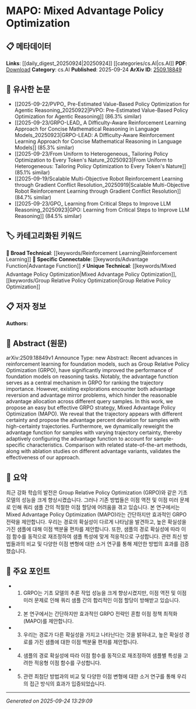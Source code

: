 <!-- KEYWORD_LINKING_METADATA:
{
  "processed_timestamp": "2025-09-24T13:29:09.689763",
  "vocabulary_version": "1.0",
  "selected_keywords": [
    "Mixed Advantage Policy Optimization",
    "Group Relative Policy Optimization",
    "Reinforcement Learning",
    "Advantage Function"
  ],
  "rejected_keywords": [],
  "similarity_scores": {
    "Mixed Advantage Policy Optimization": 0.78,
    "Group Relative Policy Optimization": 0.7,
    "Reinforcement Learning": 0.8,
    "Advantage Function": 0.7
  },
  "extraction_method": "AI_prompt_based",
  "budget_applied": true,
  "candidates_json": {
    "candidates": [
      {
        "surface": "Mixed Advantage Policy Optimization",
        "canonical": "Mixed Advantage Policy Optimization",
        "aliases": [
          "MAPO"
        ],
        "category": "unique_technical",
        "rationale": "Introduces a novel strategy in reinforcement learning that addresses specific problems in advantage allocation.",
        "novelty_score": 0.85,
        "connectivity_score": 0.65,
        "specificity_score": 0.88,
        "link_intent_score": 0.78
      },
      {
        "surface": "Group Relative Policy Optimization",
        "canonical": "Group Relative Policy Optimization",
        "aliases": [
          "GRPO"
        ],
        "category": "unique_technical",
        "rationale": "Serves as a foundational concept that MAPO builds upon, facilitating understanding of the new method's context.",
        "novelty_score": 0.7,
        "connectivity_score": 0.6,
        "specificity_score": 0.85,
        "link_intent_score": 0.7
      },
      {
        "surface": "Reinforcement Learning",
        "canonical": "Reinforcement Learning",
        "aliases": [],
        "category": "broad_technical",
        "rationale": "A core area of study relevant to the paper's contributions, providing a broad context for the research.",
        "novelty_score": 0.4,
        "connectivity_score": 0.9,
        "specificity_score": 0.6,
        "link_intent_score": 0.8
      },
      {
        "surface": "Advantage Function",
        "canonical": "Advantage Function",
        "aliases": [],
        "category": "specific_connectable",
        "rationale": "Central to the paper's methodology, it is crucial for understanding the proposed optimization strategy.",
        "novelty_score": 0.5,
        "connectivity_score": 0.75,
        "specificity_score": 0.7,
        "link_intent_score": 0.7
      }
    ],
    "ban_list_suggestions": [
      "trajectory",
      "samples",
      "certainty"
    ]
  },
  "decisions": [
    {
      "candidate_surface": "Mixed Advantage Policy Optimization",
      "resolved_canonical": "Mixed Advantage Policy Optimization",
      "decision": "linked",
      "scores": {
        "novelty": 0.85,
        "connectivity": 0.65,
        "specificity": 0.88,
        "link_intent": 0.78
      }
    },
    {
      "candidate_surface": "Group Relative Policy Optimization",
      "resolved_canonical": "Group Relative Policy Optimization",
      "decision": "linked",
      "scores": {
        "novelty": 0.7,
        "connectivity": 0.6,
        "specificity": 0.85,
        "link_intent": 0.7
      }
    },
    {
      "candidate_surface": "Reinforcement Learning",
      "resolved_canonical": "Reinforcement Learning",
      "decision": "linked",
      "scores": {
        "novelty": 0.4,
        "connectivity": 0.9,
        "specificity": 0.6,
        "link_intent": 0.8
      }
    },
    {
      "candidate_surface": "Advantage Function",
      "resolved_canonical": "Advantage Function",
      "decision": "linked",
      "scores": {
        "novelty": 0.5,
        "connectivity": 0.75,
        "specificity": 0.7,
        "link_intent": 0.7
      }
    }
  ]
}
-->

# MAPO: Mixed Advantage Policy Optimization

## 📋 메타데이터

**Links**: [[daily_digest_20250924|20250924]] [[categories/cs.AI|cs.AI]]
**PDF**: [Download](https://arxiv.org/pdf/2509.18849.pdf)
**Category**: cs.AI
**Published**: 2025-09-24
**ArXiv ID**: [2509.18849](https://arxiv.org/abs/2509.18849)

## 🔗 유사한 논문
- [[2025-09-22/PVPO_ Pre-Estimated Value-Based Policy Optimization for Agentic Reasoning_20250922|PVPO: Pre-Estimated Value-Based Policy Optimization for Agentic Reasoning]] (86.3% similar)
- [[2025-09-23/GRPO-LEAD_ A Difficulty-Aware Reinforcement Learning Approach for Concise Mathematical Reasoning in Language Models_20250923|GRPO-LEAD: A Difficulty-Aware Reinforcement Learning Approach for Concise Mathematical Reasoning in Language Models]] (85.3% similar)
- [[2025-09-23/From Uniform to Heterogeneous_ Tailoring Policy Optimization to Every Token's Nature_20250923|From Uniform to Heterogeneous: Tailoring Policy Optimization to Every Token's Nature]] (85.1% similar)
- [[2025-09-19/Scalable Multi-Objective Robot Reinforcement Learning through Gradient Conflict Resolution_20250919|Scalable Multi-Objective Robot Reinforcement Learning through Gradient Conflict Resolution]] (84.7% similar)
- [[2025-09-23/GPO_ Learning from Critical Steps to Improve LLM Reasoning_20250923|GPO: Learning from Critical Steps to Improve LLM Reasoning]] (84.5% similar)

## 🏷️ 카테고리화된 키워드
**🧠 Broad Technical**: [[keywords/Reinforcement Learning|Reinforcement Learning]]
**🔗 Specific Connectable**: [[keywords/Advantage Function|Advantage Function]]
**⚡ Unique Technical**: [[keywords/Mixed Advantage Policy Optimization|Mixed Advantage Policy Optimization]], [[keywords/Group Relative Policy Optimization|Group Relative Policy Optimization]]

## 📋 저자 정보

**Authors:** 

## 📄 Abstract (원문)

arXiv:2509.18849v1 Announce Type: new 
Abstract: Recent advances in reinforcement learning for foundation models, such as Group Relative Policy Optimization (GRPO), have significantly improved the performance of foundation models on reasoning tasks. Notably, the advantage function serves as a central mechanism in GRPO for ranking the trajectory importance. However, existing explorations encounter both advantage reversion and advantage mirror problems, which hinder the reasonable advantage allocation across different query samples. In this work, we propose an easy but effective GRPO strategy, Mixed Advantage Policy Optimization (MAPO). We reveal that the trajectory appears with different certainty and propose the advantage percent deviation for samples with high-certainty trajectories. Furthermore, we dynamically reweight the advantage function for samples with varying trajectory certainty, thereby adaptively configuring the advantage function to account for sample-specific characteristics. Comparison with related state-of-the-art methods, along with ablation studies on different advantage variants, validates the effectiveness of our approach.

## 📝 요약

최근 강화 학습의 발전은 Group Relative Policy Optimization (GRPO)와 같은 기초 모델의 성능을 크게 향상시켰습니다. 그러나 기존 방법들은 이점 역전 및 이점 미러 문제로 인해 쿼리 샘플 간의 적절한 이점 할당에 어려움을 겪고 있습니다. 본 연구에서는 Mixed Advantage Policy Optimization (MAPO)라는 간단하지만 효과적인 GRPO 전략을 제안합니다. 우리는 경로의 확실성이 다르게 나타남을 발견하고, 높은 확실성을 가진 샘플에 대해 이점 백분율 편차를 제안합니다. 또한, 샘플의 경로 확실성에 따라 이점 함수를 동적으로 재조정하여 샘플 특성에 맞게 적응적으로 구성합니다. 관련 최신 방법들과의 비교 및 다양한 이점 변형에 대한 소거 연구를 통해 제안한 방법의 효과를 검증했습니다.

## 🎯 주요 포인트

- 1. GRPO는 기초 모델의 추론 작업 성능을 크게 향상시켰지만, 이점 역전 및 이점 미러 문제로 인해 쿼리 샘플 간의 합리적인 이점 할당이 방해받고 있습니다.
- 2. 본 연구에서는 간단하지만 효과적인 GRPO 전략인 혼합 이점 정책 최적화(MAPO)를 제안합니다.
- 3. 우리는 경로가 다른 확실성을 가지고 나타난다는 것을 밝혀내고, 높은 확실성 경로를 가진 샘플에 대한 이점 백분율 편차를 제안합니다.
- 4. 샘플의 경로 확실성에 따라 이점 함수를 동적으로 재조정하여 샘플별 특성을 고려한 적응형 이점 함수를 구성합니다.
- 5. 관련 최첨단 방법과의 비교 및 다양한 이점 변형에 대한 소거 연구를 통해 우리의 접근 방식의 효과가 입증되었습니다.


---

*Generated on 2025-09-24 13:29:09*